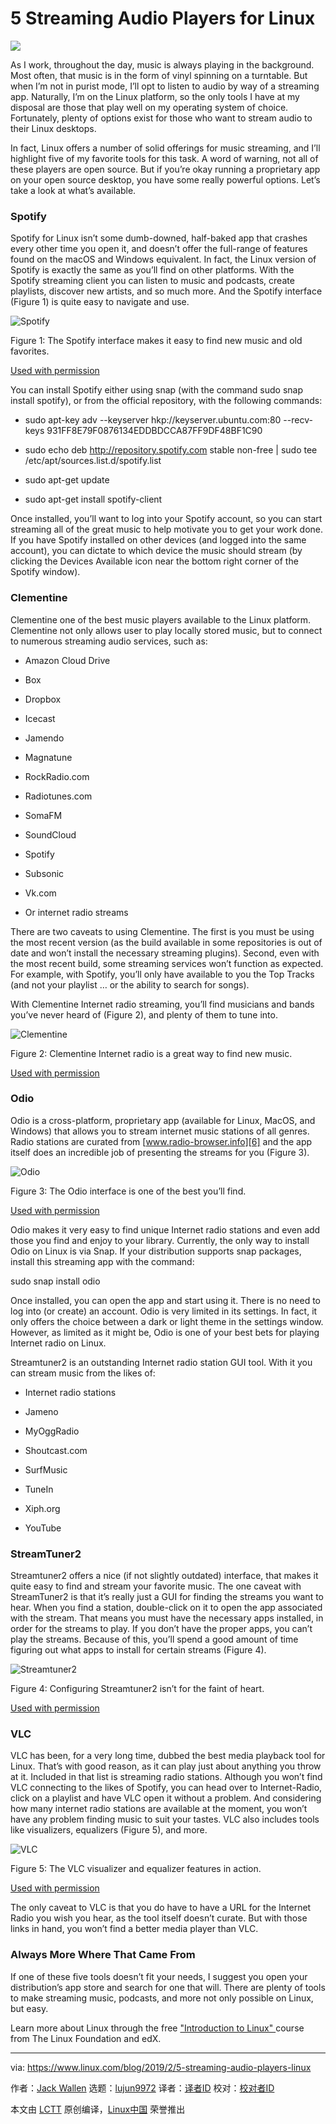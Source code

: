 [#]: collector: (lujun9972)
[#]: translator: (Chao-zhi)
[#]: reviewer: ( )
[#]: publisher: ( )
[#]: url: ( )
[#]: subject: (5 Streaming Audio Players for Linux)
[#]: via: (https://www.linux.com/blog/2019/2/5-streaming-audio-players-linux)
[#]: author: (Jack Wallen https://www.linux.com/users/jlwallen)

5 Streaming Audio Players for Linux
======
![](https://www.linux.com/sites/lcom/files/styles/rendered_file/public/music-main.png?itok=bTxfvadR)

As I work, throughout the day, music is always playing in the background. Most often, that music is in the form of vinyl spinning on a turntable. But when I’m not in purist mode, I’ll opt to listen to audio by way of a streaming app. Naturally, I’m on the Linux platform, so the only tools I have at my disposal are those that play well on my operating system of choice. Fortunately, plenty of options exist for those who want to stream audio to their Linux desktops.

In fact, Linux offers a number of solid offerings for music streaming, and I’ll highlight five of my favorite tools for this task. A word of warning, not all of these players are open source. But if you’re okay running a proprietary app on your open source desktop, you have some really powerful options. Let’s take a look at what’s available.

### Spotify

Spotify for Linux isn’t some dumb-downed, half-baked app that crashes every other time you open it, and doesn’t offer the full-range of features found on the macOS and Windows equivalent. In fact, the Linux version of Spotify is exactly the same as you’ll find on other platforms. With the Spotify streaming client you can listen to music and podcasts, create playlists, discover new artists, and so much more. And the Spotify interface (Figure 1) is quite easy to navigate and use.

![Spotify][2]

Figure 1: The Spotify interface makes it easy to find new music and old favorites.

[Used with permission][3]

You can install Spotify either using snap (with the command sudo snap install spotify), or from the official repository, with the following commands:

  * sudo apt-key adv --keyserver hkp://keyserver.ubuntu.com:80 --recv-keys 931FF8E79F0876134EDDBDCCA87FF9DF48BF1C90

  * sudo echo deb <http://repository.spotify.com> stable non-free | sudo tee /etc/apt/sources.list.d/spotify.list

  * sudo apt-get update

  * sudo apt-get install spotify-client




Once installed, you’ll want to log into your Spotify account, so you can start streaming all of the great music to help motivate you to get your work done. If you have Spotify installed on other devices (and logged into the same account), you can dictate to which device the music should stream (by clicking the Devices Available icon near the bottom right corner of the Spotify window).

### Clementine

Clementine one of the best music players available to the Linux platform. Clementine not only allows user to play locally stored music, but to connect to numerous streaming audio services, such as:

  * Amazon Cloud Drive

  * Box

  * Dropbox

  * Icecast

  * Jamendo

  * Magnatune

  * RockRadio.com

  * Radiotunes.com

  * SomaFM

  * SoundCloud

  * Spotify

  * Subsonic

  * Vk.com

  * Or internet radio streams




There are two caveats to using Clementine. The first is you must be using the most recent version (as the build available in some repositories is out of date and won’t install the necessary streaming plugins). Second, even with the most recent build, some streaming services won’t function as expected. For example, with Spotify, you’ll only have available to you the Top Tracks (and not your playlist … or the ability to search for songs).

With Clementine Internet radio streaming, you’ll find musicians and bands you’ve never heard of (Figure 2), and plenty of them to tune into.

![Clementine][5]

Figure 2: Clementine Internet radio is a great way to find new music.

[Used with permission][3]

### Odio

Odio is a cross-platform, proprietary app (available for Linux, MacOS, and Windows) that allows you to stream internet music stations of all genres. Radio stations are curated from [www.radio-browser.info][6] and the app itself does an incredible job of presenting the streams for you (Figure 3).


![Odio][8]

Figure 3: The Odio interface is one of the best you’ll find.

[Used with permission][3]

Odio makes it very easy to find unique Internet radio stations and even add those you find and enjoy to your library. Currently, the only way to install Odio on Linux is via Snap. If your distribution supports snap packages, install this streaming app with the command:

sudo snap install odio

Once installed, you can open the app and start using it. There is no need to log into (or create) an account. Odio is very limited in its settings. In fact, it only offers the choice between a dark or light theme in the settings window. However, as limited as it might be, Odio is one of your best bets for playing Internet radio on Linux.

Streamtuner2 is an outstanding Internet radio station GUI tool. With it you can stream music from the likes of:

  * Internet radio stations

  * Jameno

  * MyOggRadio

  * Shoutcast.com

  * SurfMusic

  * TuneIn

  * Xiph.org

  * YouTube


### StreamTuner2

Streamtuner2 offers a nice (if not slightly outdated) interface, that makes it quite easy to find and stream your favorite music. The one caveat with StreamTuner2 is that it’s really just a GUI for finding the streams you want to hear. When you find a station, double-click on it to open the app associated with the stream. That means you must have the necessary apps installed, in order for the streams to play. If you don’t have the proper apps, you can’t play the streams. Because of this, you’ll spend a good amount of time figuring out what apps to install for certain streams (Figure 4).

![Streamtuner2][10]

Figure 4: Configuring Streamtuner2 isn’t for the faint of heart.

[Used with permission][3]

### VLC

VLC has been, for a very long time, dubbed the best media playback tool for Linux. That’s with good reason, as it can play just about anything you throw at it. Included in that list is streaming radio stations. Although you won’t find VLC connecting to the likes of Spotify, you can head over to Internet-Radio, click on a playlist and have VLC open it without a problem. And considering how many internet radio stations are available at the moment, you won’t have any problem finding music to suit your tastes. VLC also includes tools like visualizers, equalizers (Figure 5), and more.

![VLC ][12]

Figure 5: The VLC visualizer and equalizer features in action.

[Used with permission][3]

The only caveat to VLC is that you do have to have a URL for the Internet Radio you wish you hear, as the tool itself doesn’t curate. But with those links in hand, you won’t find a better media player than VLC.

### Always More Where That Came From

If one of these five tools doesn’t fit your needs, I suggest you open your distribution’s app store and search for one that will. There are plenty of tools to make streaming music, podcasts, and more not only possible on Linux, but easy.

Learn more about Linux through the free ["Introduction to Linux" ][13] course from The Linux Foundation and edX.

--------------------------------------------------------------------------------

via: https://www.linux.com/blog/2019/2/5-streaming-audio-players-linux

作者：[Jack Wallen][a]
选题：[lujun9972][b]
译者：[译者ID](https://github.com/译者ID)
校对：[校对者ID](https://github.com/校对者ID)

本文由 [LCTT](https://github.com/LCTT/TranslateProject) 原创编译，[Linux中国](https://linux.cn/) 荣誉推出

[a]: https://www.linux.com/users/jlwallen
[b]: https://github.com/lujun9972
[2]: https://www.linux.com/sites/lcom/files/styles/rendered_file/public/spotify_0.jpg?itok=8-Ym-R61 (Spotify)
[3]: https://www.linux.com/licenses/category/used-permission
[5]: https://www.linux.com/sites/lcom/files/styles/rendered_file/public/clementine_0.jpg?itok=5oODJO3b (Clementine)
[6]: http://www.radio-browser.info
[8]: https://www.linux.com/sites/lcom/files/styles/rendered_file/public/odio.jpg?itok=sNPTSS3c (Odio)
[10]: https://www.linux.com/sites/lcom/files/styles/rendered_file/public/streamtuner2.jpg?itok=1MSbafWj (Streamtuner2)
[12]: https://www.linux.com/sites/lcom/files/styles/rendered_file/public/vlc_0.jpg?itok=QEOsq7Ii (VLC )
[13]: https://training.linuxfoundation.org/linux-courses/system-administration-training/introduction-to-linux
